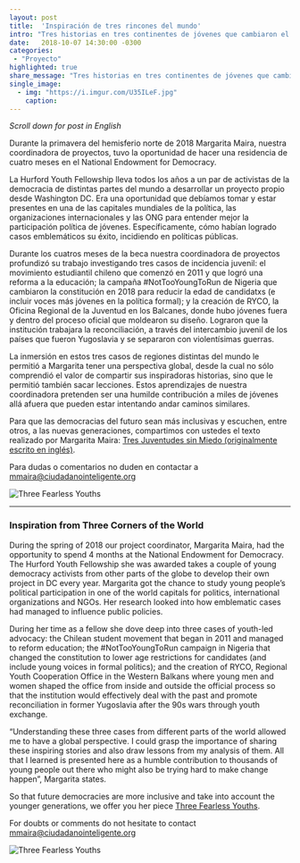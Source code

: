 ```yaml
---
layout: post
title:  'Inspiración de tres rincones del mundo'
intro: "Tres historias en tres continentes de jóvenes que cambiaron el mundo."
date:   2018-10-07 14:30:00 -0300
categories:
 - "Proyecto"
highlighted: true
share_message: "Tres historias en tres continentes de jóvenes que cambiaron el mundo. Aquí te lo cuenta @ciudadanoi"
single_image:
  - img: "https://i.imgur.com/U35ILeF.jpg"
    caption:
---
```

*Scroll down for post in English* 

Durante la primavera del hemisferio norte de 2018 Margarita Maira, nuestra coordinadora de proyectos, tuvo la  oportunidad de hacer una residencia de cuatro meses en el National Endowment for Democracy.

La Hurford Youth Fellowship lleva todos los años a un par de activistas de la democracia de distintas partes del mundo a desarrollar un proyecto propio desde Washington DC. Era una oportunidad que debíamos tomar y estar presentes en una de las capitales mundiales de la política, las organizaciones internacionales y las ONG para entender mejor la participación política de jóvenes. Específicamente, cómo habían logrado casos emblemáticos su éxito, incidiendo en políticas públicas.

Durante los cuatros meses de la beca nuestra coordinadora de proyectos profundizó su trabajo investigando tres casos de incidencia juvenil: el movimiento estudiantil chileno que comenzó en 2011 y que logró una reforma a la educación; la campaña #NotTooYoungToRun de Nigeria que cambiaron la constitución en 2018 para reducir la edad de candidatxs (e incluir voces más jóvenes en la política formal); y la creación de RYCO, la Oficina Regional de la Juventud en los Balcanes, donde hubo jóvenes fuera y dentro del proceso oficial que moldearon su diseño. Lograron que la institución trabajara la reconciliación, a través del intercambio juvenil de los países que fueron Yugoslavia y se separaron con violentísimas guerras.

La inmersión en estos tres casos de regiones distintas del mundo le permitió a Margarita tener una perspectiva global, desde la cual no sólo comprendió el valor de compartir sus inspiradoras historias, sino que le permitió también sacar lecciones. Estos aprendizajes de nuestra coordinadora pretenden ser una humilde contribución a miles de jóvenes allá afuera que pueden estar intentando andar caminos similares.

Para que las democracias del futuro sean más inclusivas y escuchen, entre otros, a las nuevas generaciones, compartimos con ustedes el texto realizado por Margarita Maira: [Tres Juventudes sin Miedo (originalmente escrito en inglés)](http://bit.ly/FearlessYouths).

Para dudas o comentarios no duden en contactar a mmaira@ciudadanointeligente.org

![Three Fearless Youths](https://i.imgur.com/REKtrAd.png)

___________________________________________________________________________________________

### Inspiration from Three Corners of the World 

During the spring of 2018 our project coordinator, Margarita Maira, had the opportunity to spend 4 months at the National Endowment for Democracy. The Hurford Youth Fellowship she was awarded takes a couple of young democracy activists from other parts of the globe to develop their own project in DC every year. Margarita got the chance to study young people’s political participation in one of the world capitals for politics, international organizations and NGOs. Her research looked into how emblematic cases had managed to influence public policies.

During her time as a fellow she dove deep into three cases of youth-led advocacy: the Chilean student movement that began in 2011 and managed to reform education; the #NotTooYoungToRun campaign in Nigeria that changed the constitution to lower age restrictions for candidates (and include young voices in formal politics); and the creation of RYCO, Regional Youth Cooperation Office in the Western Balkans where young men and women shaped the office from inside and outside the official process so that the institution would effectively deal with the past and promote reconciliation in former Yugoslavia after the 90s wars through youth exchange.

“Understanding these three cases from different parts of the world allowed me to have a global perspective. I could grasp the importance of sharing these inspiring stories and also draw lessons from my analysis of them. All that I learned is presented here as a humble contribution to thousands of young people out there who might also be trying hard to make change happen”, Margarita states.

So that future democracies are more inclusive and take into account the younger generations, we offer you her piece [Three Fearless Youths](http://bit.ly/FearlessYouths).

For doubts or comments do not hesitate to contact mmaira@ciudadanointeligente.org

![Three Fearless Youths](https://i.imgur.com/PlV584p.png)
